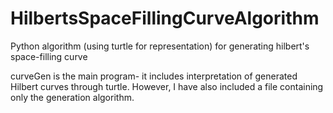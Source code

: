 # HilbertsSpaceFillingCurveAlgorithm
Python algorithm (using turtle for representation) for generating hilbert's space-filling curve

curveGen is the main program- it includes interpretation of generated Hilbert curves through turtle. However, I have also included a file containing only the generation algorithm.

